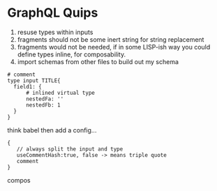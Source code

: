 GraphQL Quips
=============

1. resuse types within inputs
2. fragments should not be some inert string for string replacement
3. fragments would not be needed, if in some LISP-ish way you could define types inline, for composability.
4. import schemas from other files to build out my schema


``` proposed
# comment
type input TITLE{
  field1: {
      # inlined virtual type
      nestedFa: ''
      nestedFb: 1
  }
}
```

think babel then add a config...

```
{
   // always split the input and type
   useCommentHash:true, false -> means triple quote
   comment
}
```

compos